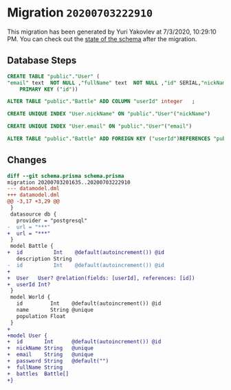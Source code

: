 # Migration `20200703222910`

This migration has been generated by Yuri Yakovlev at 7/3/2020, 10:29:10 PM.
You can check out the [state of the schema](./schema.prisma) after the migration.

## Database Steps

```sql
CREATE TABLE "public"."User" (
"email" text  NOT NULL ,"fullName" text  NOT NULL ,"id" SERIAL,"nickName" text  NOT NULL ,"password" text  NOT NULL DEFAULT E'',
    PRIMARY KEY ("id"))

ALTER TABLE "public"."Battle" ADD COLUMN "userId" integer   ;

CREATE UNIQUE INDEX "User.nickName" ON "public"."User"("nickName")

CREATE UNIQUE INDEX "User.email" ON "public"."User"("email")

ALTER TABLE "public"."Battle" ADD FOREIGN KEY ("userId")REFERENCES "public"."User"("id") ON DELETE SET NULL  ON UPDATE CASCADE
```

## Changes

```diff
diff --git schema.prisma schema.prisma
migration 20200703201635..20200703222910
--- datamodel.dml
+++ datamodel.dml
@@ -3,17 +3,29 @@
 }
 datasource db {
   provider = "postgresql"
-  url = "***"
+  url = "***"
 }
 model Battle {
+  id          Int    @default(autoincrement()) @id
   description String
-  id          Int    @default(autoincrement()) @id
+
+  User   User? @relation(fields: [userId], references: [id])
+  userId Int?
 }
 model World {
   id         Int    @default(autoincrement()) @id
   name       String @unique
   population Float
 }
+
+model User {
+  id       Int      @default(autoincrement()) @id
+  nickName String   @unique
+  email    String   @unique
+  password String   @default("")
+  fullName String
+  battles  Battle[]
+}
```


